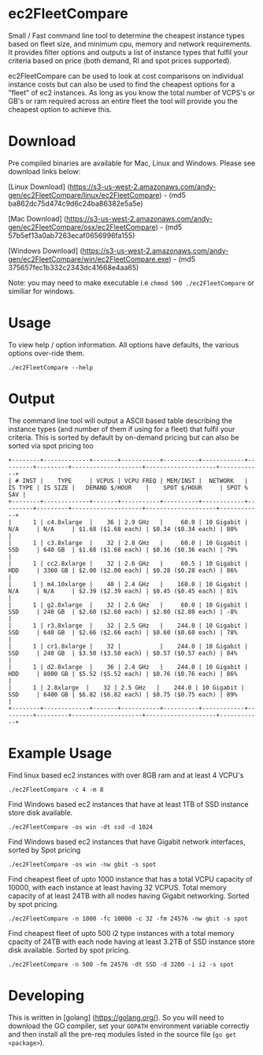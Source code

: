 # ec2FleetCompare
Small / Fast command line tool to determine the cheapest instance types based on fleet size, and minimum cpu, memory and network requirements. It provides filter options and outputs a list of instance types that fulfil your criteria based on price (both demand, RI and spot prices supported). 

ec2FleetCompare can be used to look at cost comparisons on individual instance costs but can also be used to find the cheapest options for a "fleet" of ec2 instances. As long as you know the total number of VCPS's or GB's or ram required across an entire fleet the tool will provide you the cheapest option to achieve this.

# Download

Pre compiled binaries are available for Mac, Linux and Windows. Please see download links below:

[Linux Download] (https://s3-us-west-2.amazonaws.com/andy-gen/ec2FleetCompare/linux/ec2FleetCompare)  - (md5 ba862dc75d474c9d6c24ba86382e5a5e)

[Mac Download] (https://s3-us-west-2.amazonaws.com/andy-gen/ec2FleetCompare/osx/ec2FleetCompare) - (md5 57b5ef13a0ab7263ecaf0656996fa155) 

[Windows Download] (https://s3-us-west-2.amazonaws.com/andy-gen/ec2FleetCompare/win/ec2FleetCompare.exe) - (md5 375657fec1b332c2343dc41668e4aa65)

Note: you may need to make executable i.e ```chmod 500 ./ec2FleetCompare``` or similiar for windows.

# Usage

To view help / option information. All options have defaults, the various options over-ride them.

```
./ec2FleetCompare --help
```
# Output

The command line tool will output a ASCII based table describing the instance types (and number of them if using for a fleet) that fulfil your criteria. This is sorted by default by on-demand pricing but can also be sorted via spot pricing too

```
+--------+-------------+-------+-----------+----------+------------+---------+---------+--------------------+--------------------+------------+
| # INST |    TYPE     | VCPUS | VCPU FREQ | MEM/INST |  NETWORK   | IS TYPE | IS SIZE |   DEMAND $/HOUR    |    SPOT $/HOUR     | SPOT % SAV |
+--------+-------------+-------+-----------+----------+------------+---------+---------+--------------------+--------------------+------------+
|      1 | c4.8xlarge  |    36 | 2.9 GHz   |     60.0 | 10 Gigabit | N/A     | N/A     | $1.68 ($1.68 each) | $0.34 ($0.34 each) | 80%        |
|      1 | c3.8xlarge  |    32 | 2.8 GHz   |     60.0 | 10 Gigabit | SSD     | 640 GB  | $1.68 ($1.68 each) | $0.36 ($0.36 each) | 79%        |
|      1 | cc2.8xlarge |    32 | 2.6 GHz   |     60.5 | 10 Gigabit | HDD     | 3360 GB | $2.00 ($2.00 each) | $0.28 ($0.28 each) | 86%        |
|      1 | m4.10xlarge |    40 | 2.4 GHz   |    160.0 | 10 Gigabit | N/A     | N/A     | $2.39 ($2.39 each) | $0.45 ($0.45 each) | 81%        |
|      1 | g2.8xlarge  |    32 | 2.6 GHz   |     60.0 | 10 Gigabit | SSD     | 240 GB  | $2.60 ($2.60 each) | $2.80 ($2.80 each) | -8%        |
|      1 | r3.8xlarge  |    32 | 2.5 GHz   |    244.0 | 10 Gigabit | SSD     | 640 GB  | $2.66 ($2.66 each) | $0.60 ($0.60 each) | 78%        |
|      1 | cr1.8xlarge |    32 |           |    244.0 | 10 Gigabit | SSD     | 240 GB  | $3.50 ($3.50 each) | $0.57 ($0.57 each) | 84%        |
|      1 | d2.8xlarge  |    36 | 2.4 GHz   |    244.0 | 10 Gigabit | HDD     | 8000 GB | $5.52 ($5.52 each) | $0.76 ($0.76 each) | 86%        |
|      1 | 2.8xlarge  |    32 | 2.5 GHz   |    244.0 | 10 Gigabit | SSD     | 6400 GB | $6.82 ($6.82 each) | $0.75 ($0.75 each) | 89%        |
+--------+-------------+-------+-----------+----------+------------+---------+---------+--------------------+--------------------+------------+
```

# Example Usage

Find linux based ec2 instances with over 8GB ram and at least 4 VCPU's
```
./ec2FleetCompare -c 4 -m 8
```

Find Windows based ec2 instances that have at least 1TB of SSD instance store disk available.
```
./ec2FleetCompare -os win -dt ssd -d 1024
```

Find Windows based ec2 instances that have Gigabit network interfaces, sorted by Spot pricing
```
./ec2FleetCompare -os win -nw gbit -s spot
```

Find cheapest fleet of upto 1000 instance that has a total VCPU capacity of 10000, with each instance at least having 32 VCPUS. Total memory capacity of at least 24TB with all nodes having Gigabit networking. Sorted by spot pricing.
```
./ec2FleetCompare -n 1000 -fc 10000 -c 32 -fm 24576 -nw gbit -s spot
```

Find cheapest fleet of upto 500 i2 type instances with a total memory cpacity of 24TB with each node having at least 3.2TB of SSD instance store disk available. Sorted by spot pricing.
```
./ec2FleetCompare -n 500 -fm 24576 -dt SSD -d 3200 -i i2 -s spot
```

# Developing

This is written in [golang] (https://golang.org/). So you will need to download the GO compiler, set your ```GOPATH``` environment variable correctly and then install all the pre-req modules listed in the source file (```go get <package>```). 

